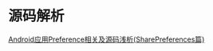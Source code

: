 # 源码解析

[Android应用Preference相关及源码浅析(SharePreferences篇)](https://blog.csdn.net/yanbober/article/details/47866369)